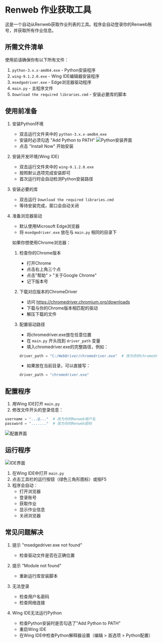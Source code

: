 # Renweb 作业获取工具

这是一个自动从Renweb获取作业列表的工具。程序会自动登录你的Renweb账号，并获取所有作业信息。

## 所需文件清单

使用前请确保你有以下所有文件：
1. `python-3.x.x-amd64.exe` - Python安装程序
2. `wing-9.1.2.0.exe` - Wing IDE编辑器安装程序
3. `msedgedriver.exe` - Edge浏览器驱动程序
4. `main.py` - 主程序文件
5. `Download the required libraries.cmd` - 安装必要库的脚本

## 使用前准备

1. 安装Python环境
   - 双击运行文件夹中的 `python-3.x.x-amd64.exe`
   - 安装时必须勾选 "Add Python to PATH"
   ![Python安装界面](<PIC/Python install.png>)
   - 点击 "Install Now" 开始安装

2. 安装开发环境(Wing IDE)
   - 双击运行文件夹中的 `wing-9.1.2.0.exe`
   - 按照默认选项完成安装即可
   - 首次运行时会自动检测Python安装路径

3. 安装必要的库
   - 双击运行 `Download the required libraries.cmd`
   - 等待安装完成，窗口会自动关闭

4. 准备浏览器驱动
   - 默认使用Microsoft Edge浏览器
   - 将 `msedgedriver.exe` 放在与 `main.py` 相同的目录下
   
   如果你想使用Chrome浏览器：
   1. 检查你的Chrome版本
      - 打开Chrome
      - 点击右上角三个点
      - 点击"帮助" > "关于Google Chrome"
      - 记下版本号
   
   2. 下载对应版本的ChromeDriver
      - 访问 https://chromedriver.chromium.org/downloads
      - 下载与你的Chrome版本相匹配的驱动
      - 解压下载的文件
   
   3. 配置驱动路径
      - 将chromedriver.exe放在任意位置
      - 在 `main.py` 开头找到 `driver_path` 变量
      - 填入chromedriver.exe的完整路径，例如：
      ```python
      driver_path = "C:/WebDriver/chromedriver.exe"  # 改为你的chromedriver路径
      ```
      - 如果放在当前目录，可以直接写：
      ```python
      driver_path = "chromedriver.exe"
      ```

## 配置程序

1. 用Wing IDE打开 `main.py`
2. 修改文件开头的登录信息：
```python
username = "...@..."  # 改为你的Renweb用户名
password = "......."  # 改为你的Renweb密码
```
![配置界面](<PIC/Code Change.png>)

## 运行程序
![IDE界面](<PIC/IDE interface.png>)
1. 在Wing IDE中打开 `main.py`
2. 点击工具栏的运行按钮（绿色三角形图标）或按F5
3. 程序会自动：
   - 打开浏览器
   - 登录账号
   - 获取作业
   - 显示作业信息
   - 关闭浏览器

## 常见问题解决

1. 提示 "msedgedriver.exe not found"
   - 检查驱动文件是否在正确位置

2. 提示 "Module not found"
   - 重新运行库安装脚本

3. 无法登录
   - 检查用户名密码
   - 检查网络连接

4. Wing IDE无法运行Python
   - 检查Python安装时是否勾选了"Add Python to PATH"
   - 重启Wing IDE
   - 在Wing IDE中检查Python解释器设置（编辑 > 首选项 > Python配置）